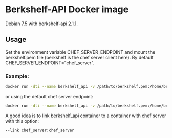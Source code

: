 # Berkshelf-API Docker image

Debian 7.5 with berkshelf-api 2.1.1. 

## Usage

Set the environment variable CHEF_SERVER_ENDPOINT and mount the berkshelf.pem file (berkshelf is the chef server client here). By default CHEF_SERVER_ENDPOINT="chef_server".

### Example:
```bash
docker run -dti --name berkshelf_api -v /path/to/berkshelf.pem:/home/berkshelf/.chef/berkshelf.pem -e CHEF_SERVER_ENDPOINT=chef_server -p 26200:26200 berkshelf_api
```

or using the default chef server endpoint:
```bash
docker run -dti --name berkshelf_api -v /path/to/berkshelf.pem:/home/berkshelf/.chef/berkshelf.pem -p 26200:26200 berkshelf_api
```

A good idea is to link berkshelf_api container to a container with chef server with this option: 
```bash
--link chef_server:chef_server
```